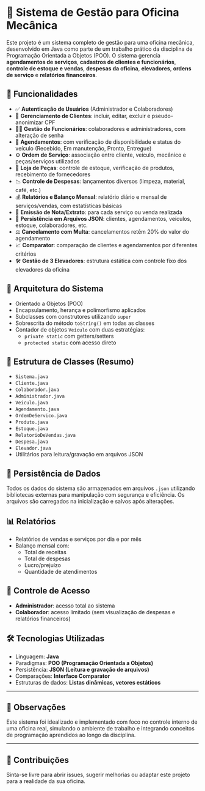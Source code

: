 # 🔧 Sistema de Gestão para Oficina Mecânica

Este projeto é um sistema completo de gestão para uma oficina mecânica, desenvolvido em Java como parte de um trabalho prático da disciplina de Programação Orientada a Objetos (POO). O sistema gerencia **agendamentos de serviços**, **cadastros de clientes e funcionários**, **controle de estoque e vendas**, **despesas da oficina**, **elevadores**, **ordens de serviço** e **relatórios financeiros**.

## 🚀 Funcionalidades

- ✅ **Autenticação de Usuários** (Administrador e Colaboradores)
- 👤 **Gerenciamento de Clientes**: incluir, editar, excluir e pseudo-anonimizar CPF
- 🧑‍🔧 **Gestão de Funcionários**: colaboradores e administradores, com alteração de senha
- 📅 **Agendamentos**: com verificação de disponibilidade e status do veículo (Recebido, Em manutenção, Pronto, Entregue)
- ⚙️ **Ordem de Serviço**: associação entre cliente, veículo, mecânico e peças/serviços utilizados
- 🛒 **Loja de Peças**: controle de estoque, verificação de produtos, recebimento de fornecedores
- 📉 **Controle de Despesas**: lançamentos diversos (limpeza, material, café, etc.)
- 💰 **Relatórios e Balanço Mensal**: relatório diário e mensal de serviços/vendas, com estatísticas básicas
- 🧾 **Emissão de Nota/Extrato**: para cada serviço ou venda realizada
- 🔄 **Persistência em Arquivos JSON**: clientes, agendamentos, veículos, estoque, colaboradores, etc.
- ⚖️ **Cancelamento com Multa**: cancelamentos retêm 20% do valor do agendamento
- 📈 **Comparator**: comparação de clientes e agendamentos por diferentes critérios
- 🛠️ **Gestão de 3 Elevadores**: estrutura estática com controle fixo dos elevadores da oficina

## 🧩 Arquitetura do Sistema

- Orientado a Objetos (POO)
- Encapsulamento, herança e polimorfismo aplicados
- Subclasses com construtores utilizando `super`
- Sobrescrita do método `toString()` em todas as classes
- Contador de objetos `Veículo` com duas estratégias:
  - `private static` com getters/setters
  - `protected static` com acesso direto

## 📂 Estrutura de Classes (Resumo)

- `Sistema.java`
- `Cliente.java`
- `Colaborador.java`
- `Administrador.java`
- `Veiculo.java`
- `Agendamento.java`
- `OrdemDeServico.java`
- `Produto.java`
- `Estoque.java`
- `RelatorioDeVendas.java`
- `Despesa.java`
- `Elevador.java`
- Utilitários para leitura/gravação em arquivos JSON

## 💾 Persistência de Dados

Todos os dados do sistema são armazenados em arquivos `.json` utilizando bibliotecas externas para manipulação com segurança e eficiência. Os arquivos são carregados na inicialização e salvos após alterações.

## 📊 Relatórios

- Relatórios de vendas e serviços por dia e por mês
- Balanço mensal com:
  - Total de receitas
  - Total de despesas
  - Lucro/prejuízo
  - Quantidade de atendimentos

## 🔐 Controle de Acesso

- **Administrador**: acesso total ao sistema
- **Colaborador**: acesso limitado (sem visualização de despesas e relatórios financeiros)

## 🛠️ Tecnologias Utilizadas

- Linguagem: **Java**
- Paradigmas: **POO (Programação Orientada a Objetos)**
- Persistência: **JSON (Leitura e gravação de arquivos)**
- Comparações: **Interface Comparator**
- Estruturas de dados: **Listas dinâmicas, vetores estáticos**

---

## 📌 Observações

Este sistema foi idealizado e implementado com foco no controle interno de uma oficina real, simulando o ambiente de trabalho e integrando conceitos de programação aprendidos ao longo da disciplina. 

---

## 🤝 Contribuições

Sinta-se livre para abrir issues, sugerir melhorias ou adaptar este projeto para a realidade da sua oficina.

